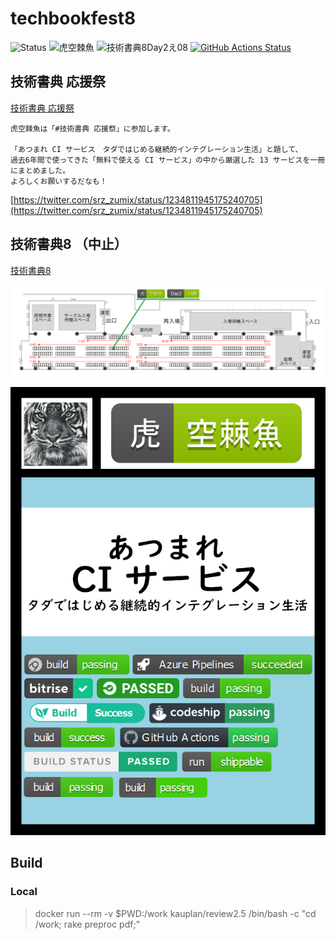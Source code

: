 # techbookfest8

![Status](https://img.shields.io/badge/%E6%8A%80%E8%A1%93%E6%9B%B8%E5%85%B88-%E5%9F%B7%E7%AD%86%E4%B8%AD-yellow)
![虎空棘魚](https://img.shields.io/badge/%E8%99%8E-%E7%A9%BA%E6%A3%98%E9%AD%9A-green)
![技術書典8Day2え08](https://img.shields.io/badge/Day2-%E3%81%8808-green)
[![GitHub Actions Status](https://github.com/srz-zumix/techbookfest8/workflows/GitHub%20Actions/badge.svg?branch=master)](https://github.com/srz-zumix/techbookfest8/actions?query=workflow%3A%22GitHub+Actions%22)

## 技術書典 応援祭

[技術書典 応援祭](https://blog.techbookfest.org/2020/02/28/cheering-tbf/)

```
虎空棘魚は「#技術書典 応援祭」に参加します。

「あつまれ CI サービス　タダではじめる継続的インテグレーション生活」と題して、
過去6年間で使ってきた「無料で使える CI サービス」の中から厳選した 13 サービスを一冊にまとめました。
よろしくお願いするだなも！
```

[https://twitter.com/srz_zumix/status/1234811945175240705](https://twitter.com/srz_zumix/status/1234811945175240705)


## 技術書典8 （中止）

[技術書典8](https://techbookfest.org/event/tbf08)

![配置](./pr/circle-layout-day2e08-allow.png)

![サークルカット](./pr/circle-cut.png)

## Build

### Local

> docker run --rm -v $PWD:/work kauplan/review2.5 /bin/bash -c "cd /work; rake preproc pdf;"
